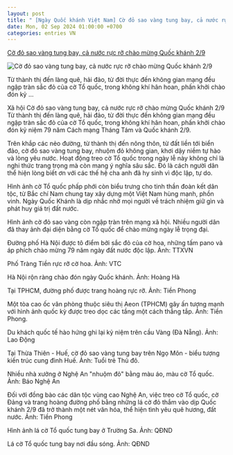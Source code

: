```yaml
---
layout: post
title: " [Ngày Quốc khánh Việt Nam] Cờ đỏ sao vàng tung bay, cả nước rực rỡ chào mừng Quốc khánh 2/9"
date: Mon, 02 Sep 2024 01:00:00 +0700
categories: entries VN
---
```

[Cờ đỏ sao vàng tung bay, cả nước rực rỡ chào mừng Quốc khánh 2/9](https://nguoiquansat.vn/co-do-sao-vang-tung-bay-ca-nuoc-ruc-ro-chao-mung-quoc-khanh-2-9-154915.html)

![Cờ đỏ sao vàng tung bay, cả nước rực rỡ chào mừng Quốc khánh 2/9](https://nqs.1cdn.vn/thumbs/1200x630/2024/09/01/static-images.vnncdn.net-vps_images_publish-000001-000003-2024-9-1-_9-1470.webp)

Từ thành thị đến làng quê, hải đảo, từ đời thực đến không gian mạng đều ngập tràn sắc đỏ của cờ Tổ quốc, trong không khí hân hoan, phấn khởi chào đón kỷ ...

Xã hội Cờ đỏ sao vàng tung bay, cả nước rực rỡ chào mừng Quốc khánh 2/9 Từ thành thị đến làng quê, hải đảo, từ đời thực đến không gian mạng đều ngập tràn sắc đỏ của cờ Tổ quốc, trong không khí hân hoan, phấn khởi chào đón kỷ niệm 79 năm Cách mạng Tháng Tám và Quốc khánh 2/9.

Trên khắp các nẻo đường, từ thành thị đến nông thôn, từ đất liền tới biển đảo, cờ đỏ sao vàng tung bay, nhuộm đỏ không gian, khơi dậy niềm tự hào và lòng yêu nước. Hoạt động treo cờ Tổ quốc trong ngày lễ này không chỉ là nghi thức trang trọng mà còn mang ý nghĩa sâu sắc. Đó là cách người dân thể hiện lòng biết ơn với các thế hệ cha anh đã hy sinh vì độc lập, tự do.

Hình ảnh cờ Tổ quốc phấp phới còn biểu trưng cho tinh thần đoàn kết dân tộc, từ Bắc chí Nam chung tay xây dựng một Việt Nam hùng mạnh, phồn vinh. Ngày Quốc Khánh là dịp nhắc nhở mọi người về trách nhiệm giữ gìn và phát huy giá trị đất nước.

Hình ảnh cờ đỏ sao vàng còn ngập tràn trên mạng xã hội. Nhiều người dân đã thay ảnh đại diện bằng cờ Tổ quốc để chào mừng ngày lễ trọng đại.

Đường phố Hà Nội được tô điểm bởi sắc đỏ của cờ hoa, những tấm pano và áp phích chào mừng 79 năm ngày đất nước độc lập. Ảnh: TTXVN

Phố Tràng Tiền rực rỡ cờ hoa. Ảnh: VTC

Hà Nội rộn ràng chào đón ngày Quốc khánh. Ảnh: Hoàng Hà

Tại TPHCM, đường phố được trang hoàng rực rỡ. Ảnh: Tiền Phong

Một tòa cao ốc văn phòng thuộc siêu thị Aeon (TPHCM) gây ấn tượng mạnh với hình ảnh quốc kỳ được treo dọc các tầng một cách thẳng tắp. Ảnh: Tiền Phong.

Du khách quốc tế hào hứng ghi lại kỷ niệm trên cầu Vàng (Đà Nẵng). Ảnh: Lao Động

Tại Thừa Thiên - Huế, cờ đỏ sao vàng tung bay trên Ngọ Môn - biểu tượng kiến trúc cung đình Huế. Ảnh: Tuổi trẻ Thủ đô.

Nhiều nhà xưởng ở Nghệ An "nhuộm đỏ" bằng màu áo, màu cờ Tổ quốc. Ảnh: Báo Nghệ An

Đối với đồng bào các dân tộc vùng cao Nghệ An, việc treo cờ Tổ quốc, cờ Đảng và trang hoàng đường phố bằng những lá cờ đỏ thắm vào dịp Quốc khánh 2/9 đã trở thành một nét văn hóa, thể hiện tình yêu quê hương, đất nước. Ảnh: Tiền Phong

Hình ảnh lá cờ Tổ quốc tung bay ở Trường Sa. Ảnh: QĐND

Lá cờ Tổ quốc tung bay nơi đầu sóng. Ảnh: QĐND

